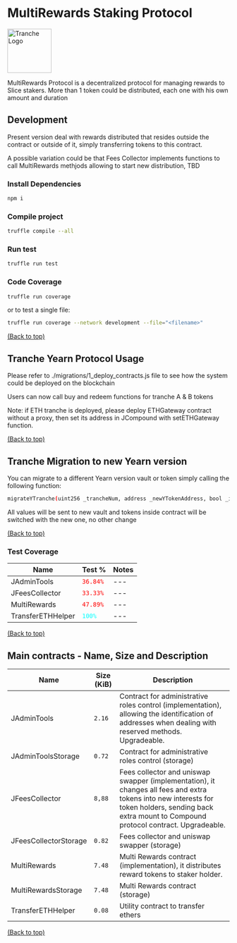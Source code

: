 # MultiRewards Staking Protocol

<img src="https://gblobscdn.gitbook.com/spaces%2F-MP969WsfbfQJJFgxp2K%2Favatar-1617981494187.png?alt=media" alt="Tranche Logo" width="100">

MultiRewards Protocol is a decentralized protocol for managing rewards to Slice stakers. More than 1 token could be distributed, each one with his own amount and duration

## Development

Present version deal with rewards distributed that resides outside the contract or outside of it, simply transferring tokens to this contract.

A possible variation could be that Fees Collector implements functions to call MultiRewards methjods allowing to start new distribution, TBD

### Install Dependencies

```bash
npm i
```

### Compile project

```bash
truffle compile --all
```

### Run test

```bash
truffle run test
```

### Code Coverage

```bash
truffle run coverage
```

or to test a single file:

```bash
truffle run coverage --network development --file="<filename>"   
```

[(Back to top)](#MultiRewards-Staking-Protocol)

## Tranche Yearn Protocol Usage

Please refer to ./migrations/1_deploy_contracts.js file to see how the system could be deployed on the blockchain

Users can now call buy and redeem functions for tranche A & B tokens

Note: if ETH tranche is deployed, please deploy ETHGateway contract without a proxy, then set its address in JCompound with setETHGateway function.

[(Back to top)](#MultiRewards-Staking-Protocol)

## Tranche Migration to new Yearn version

You can migrate to a different Yearn version vault or token simply calling the following function:

```bash
migrateYTranche(uint256 _trancheNum, address _newYTokenAddress, bool _isVault)
```

All values will be sent to new vault and tokens inside contract will be switched with the new one, no other change

[(Back to top)](#MultiRewards-Staking-Protocol)

### Test Coverage

<table>
    <thead>
      <tr>
        <th>Name</th>
        <th>Test %</th>
        <th>Notes</th>
      </tr>
    </thead>
    <tbody>
        <tr>
            <td>JAdminTools</td>
            <td><code style="color: #FF0000">36.84%</code></td>
            <td>---</td>
        </tr>
        <tr>
            <td>JFeesCollector</td>
            <td><code style="color: #FF0000">33.33%</code></td>
            <td>---</td>
        </tr>
        <tr>
            <td>MultiRewards</td>
            <td><code style="color: #FF0000">47.89%</code></td>
            <td>---</td>
        </tr>
        <tr>
            <td>TransferETHHelper</td>
            <td><code style="color: #00FFFF">100%</code></td>
            <td>---</td>
        </tr>
    </tbody>
  </table>

[(Back to top)](#MultiRewards-Staking-Protocol)

## Main contracts - Name, Size and Description

<table>
    <thead>
      <tr>
        <th>Name</th>
        <th>Size (KiB)</th>
        <th>Description</th>
      </tr>
    </thead>
    <tbody>
        <tr>
            <td>JAdminTools</td>
            <td><code>2.16</code></td>
            <td>Contract for administrative roles control (implementation), allowing the identification of addresses when dealing with reserved methods. Upgradeable.</td>
        </tr>
        <tr>
            <td>JAdminToolsStorage</td>
            <td><code>0.72</code></td>
            <td>Contract for administrative roles control (storage)</td>
        </tr>
        <tr>
            <td>JFeesCollector</td>
            <td><code>8,88</code></td>
            <td>Fees collector and uniswap swapper (implementation), it changes all fees and extra tokens into new interests for token holders, sending back extra mount to Compound protocol contract. Upgradeable.</td>
        </tr>
        <tr>
            <td>JFeesCollectorStorage</td>
            <td><code>0.82</code></td>
            <td>Fees collector and uniswap swapper (storage)</td>
        </tr>
        <tr>
            <td>MultiRewards</td>
            <td><code>7.48</code></td>
            <td>Multi Rewards contract (implementation), it distributes reward tokens to staker holder.</td>
        </tr>
        <tr>
            <td>MultiRewardsStorage</td>
            <td><code>7.48</code></td>
            <td>Multi Rewards contract (storage)</td>
        </tr>
        <tr>
            <td>TransferETHHelper</td>
            <td><code>0.08</code></td>
            <td>Utility contract to transfer ethers</td>
        </tr>
    </tbody>
  </table>

  [(Back to top)](#MultiRewards-Staking-Protocol)



